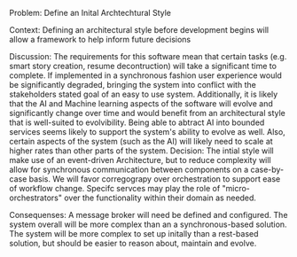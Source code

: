 Problem: Define an Inital Archtechtural Style

Context:  Defining an architectural style before development begins will allow a framework to help inform future decisions

Discussion: The requirements for this software mean that certain tasks (e.g. smart story creation, resume decontruction)
will take a significant time to complete. If implemented in a synchronous fashion user experience would be significantly degraded, 
bringing the system into conflict with the stakeholders stated goal of an easy to use system.  Additionally, it is likely that the AI and 
Machine learning aspects of the software will evolve and significantly change over time and would benefit from an architectural style that 
is well-suited to evolvibility. Being able to abtract AI into bounded services seems likely to support the system's ability to evolve as well. Also, certain aspects of the system (such as the AI) will likely need to scale at higher rates than other parts of the system. 
Decision: The intial style will make use of an event-driven Architecture, but to reduce complexity will allow for synchronous communication between components on a case-by-case basis.  We will favor corregograpy over orchestration to support ease of workflow change.  Specifc servces may play the role of "micro-orchestrators" over the functionality within their domain as needed.

Consequenses: A message broker will need be defined and configured.  The system overall will be more complex than an a synchronous-based solution.
The system will be more complex to set up initally than a rest-based solution, but should be easier to reason about, maintain and evolve.  

